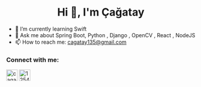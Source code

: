 <h1 align="center">Hi 👋, I'm Çağatay</h1>

- 🌱 I’m currently learning Swift
- 💬 Ask me about Spring Boot, Python , Django , OpenCV , React , NodeJS
- 📫 How to reach me: cagatay135@gmail.com

<h3 align="left">Connect with me:</h3>

<a href="https://www.linkedin.com/in/cagataycuruk/" target="blank"><img align="center" src="https://img.icons8.com/color/48/000000/linkedin.png" alt="cagataycuruk" height="30" width="30" /></a>
<a href="https://twitter.com/cagatay_curuk" target="blank"><img align="center" src="https://img.icons8.com/color/48/000000/twitter--v1.png" alt="12544106" height="30" width="30" /></a>
</p>

<!--
**cagatay135/cagatay135** is a ✨ _special_ ✨ repository because its `README.md` (this file) appears on your GitHub profile.

Here are some ideas to get you started:

- 🔭 I’m currently working on ...
- 👯 I’m looking to collaborate on ...
- 🤔 I’m looking for help with ...
- 😄 Pronouns: ...
- ⚡ Fun fact: ...
-->
